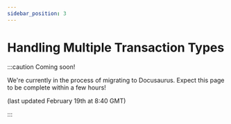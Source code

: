 ```yaml
---
sidebar_position: 3
---
```


# Handling Multiple Transaction Types

:::caution Coming soon!

We're currently in the process of migrating to Docusaurus. Expect this page to be complete within a few hours!

(last updated February 19th at 8:40 GMT)

:::